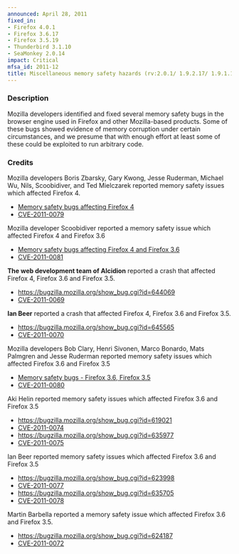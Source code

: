 ```yaml
---
announced: April 28, 2011
fixed_in:
- Firefox 4.0.1
- Firefox 3.6.17
- Firefox 3.5.19
- Thunderbird 3.1.10
- SeaMonkey 2.0.14
impact: Critical
mfsa_id: 2011-12
title: Miscellaneous memory safety hazards (rv:2.0.1/ 1.9.2.17/ 1.9.1.19)
---
```


<h3>Description</h3>

<p>Mozilla developers identified and fixed several memory safety bugs
in the browser engine used in Firefox and other Mozilla-based
products. Some of these bugs showed evidence of memory corruption
under certain circumstances, and we presume that with enough effort at
least some of these could be exploited to run arbitrary code.</p>

<h3>Credits</h3>

<p>Mozilla developers Boris Zbarsky, Gary Kwong, Jesse Ruderman, Michael Wu,
Nils, Scoobidiver, and Ted Mielczarek reported memory safety issues which
affected Firefox 4.</p>
<ul>
  <li><a href="https://bugzilla.mozilla.org/buglist.cgi?bug_id=642717,639343,639728,643649,641388,601102,639885">Memory safety bugs affecting Firefox 4</a></li>
  <li><a class="ex-ref" href="http://cve.mitre.org/cgi-bin/cvename.cgi?name=CVE-2011-0079">CVE-2011-0079</a></li>
</ul>

<p>Mozilla developer Scoobidiver reported a memory safety issue which
affected Firefox 4 and Firefox 3.6</p>
<ul>
  <li><a href="https://bugzilla.mozilla.org/buglist.cgi?bug_id=645289">Memory safety bugs affecting Firefox 4 and Firefox 3.6</a></li>
  <li><a class="ex-ref" href="http://cve.mitre.org/cgi-bin/cvename.cgi?name=CVE-2011-0081">CVE-2011-0081</a></li>
</ul>

<p><strong>The web development team of Alcidion</strong> reported
a crash that affected Firefox 4, Firefox 3.6 and Firefox 3.5.</p>
<ul>
  <li><a href="https://bugzilla.mozilla.org/show_bug.cgi?id=644069">https://bugzilla.mozilla.org/show_bug.cgi?id=644069</a></li>
  <li><a class="ex-ref" href="http://cve.mitre.org/cgi-bin/cvename.cgi?name=CVE-2011-0069">CVE-2011-0069</a></li>
</ul>

<p><strong>Ian Beer</strong> reported a crash that affected Firefox 4,
Firefox 3.6 and Firefox 3.5.</p>
<ul>
  <li><a href="https://bugzilla.mozilla.org/show_bug.cgi?id=645565">https://bugzilla.mozilla.org/show_bug.cgi?id=645565</a></li>
  <li><a class="ex-ref" href="http://cve.mitre.org/cgi-bin/cvename.cgi?name=CVE-2011-0070">CVE-2011-0070</a></li>
</ul>

<p>Mozilla developers Bob Clary, Henri Sivonen, Marco Bonardo, Mats Palmgren and Jesse
Ruderman reported memory safety issues which affected Firefox 3.6 and
Firefox 3.5</p>
<ul>
  <li><a href="https://bugzilla.mozilla.org/buglist.cgi?bug_id=638236,634257,637621,637957,615147">Memory safety bugs - Firefox 3.6, Firefox 3.5</a></li>
  <li><a class="ex-ref" href="http://cve.mitre.org/cgi-bin/cvename.cgi?name=CVE-2011-0080">CVE-2011-0080</a></li>
</ul>

<p>Aki Helin reported memory safety issues which affected Firefox 3.6
and Firefox 3.5</p>
<ul>
  <li><a href="https://bugzilla.mozilla.org/show_bug.cgi?id=619021">https://bugzilla.mozilla.org/show_bug.cgi?id=619021</a></li>
  <li><a class="ex-ref" href="http://cve.mitre.org/cgi-bin/cvename.cgi?name=CVE-2011-0074">CVE-2011-0074</a></li>
  <li><a href="https://bugzilla.mozilla.org/show_bug.cgi?id=635977">https://bugzilla.mozilla.org/show_bug.cgi?id=635977</a></li>
  <li><a class="ex-ref" href="http://cve.mitre.org/cgi-bin/cvename.cgi?name=CVE-2011-0075">CVE-2011-0075</a></li>
</ul>

<p>Ian Beer reported memory safety issues which affected Firefox 3.6
and Firefox 3.5</p>
<ul>
  <li><a href="https://bugzilla.mozilla.org/show_bug.cgi?id=623998">https://bugzilla.mozilla.org/show_bug.cgi?id=623998</a></li>
  <li><a class="ex-ref" href="http://cve.mitre.org/cgi-bin/cvename.cgi?name=CVE-2011-0077">CVE-2011-0077</a></li>
  <li><a href="https://bugzilla.mozilla.org/show_bug.cgi?id=635705">https://bugzilla.mozilla.org/show_bug.cgi?id=635705</a></li>
  <li><a class="ex-ref" href="http://cve.mitre.org/cgi-bin/cvename.cgi?name=CVE-2011-0078">CVE-2011-0078</a></li>
</ul>

<p>Martin Barbella reported a memory safety issue which affected
Firefox 3.6 and Firefox 3.5.</p>
<ul>
  <li><a href="https://bugzilla.mozilla.org/show_bug.cgi?id=624187">https://bugzilla.mozilla.org/show_bug.cgi?id=624187</a></li>
  <li><a class="ex-ref" href="http://cve.mitre.org/cgi-bin/cvename.cgi?name=CVE-2011-0072">CVE-2011-0072</a></li>
</ul>



